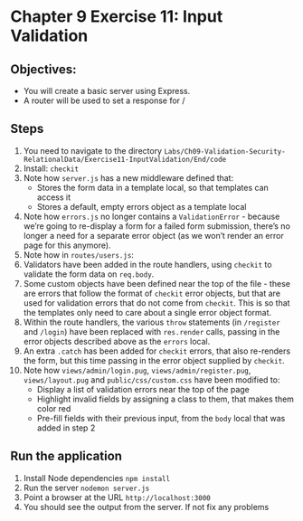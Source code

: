 # Chapter 9 Exercise 11: Input Validation
## Objectives:
* You will create a basic server using Express.
* A router will be used to set a response for / 
## Steps
1. You need to navigate to the directory `Labs/Ch09-Validation-Security-RelationalData/Exercise11-InputValidation/End/code`
1. Install: `checkit`
1. Note how `server.js` has a new middleware defined that:
    - Stores the form data in a template local, so that templates can access it
    - Stores a default, empty errors object as a template local
1. Note how `errors.js` no longer contains a `ValidationError` - because we’re going to re-display a form for a failed form submission, there’s no longer a need for a separate error object (as we won’t render an error page for this anymore). 
1. Note how in `routes/users.js`:
1. Validators have been added in the route handlers, using `checkit` to validate the form data on `req.body`.
1. Some custom objects have been defined near the top of the file - these are errors that follow the format of `checkit` error objects, but that are used for validation errors that do not come from `checkit`. This is so that the templates only need to care about a single error object format.
1. Within the route handlers, the various `throw` statements (in `/register` and `/login`) have been replaced with `res.render` calls, passing in the error objects described above as the `errors` local.
1. An extra `.catch` has been added for `checkit` errors, that also re-renders the form, but this time passing in the error object supplied by `checkit`.
1. Note how `views/admin/login.pug`, `views/admin/register.pug`, `views/layout.pug` and `public/css/custom.css` have been modified to:
    - Display a list of validation errors near the top of the page
    - Highlight invalid fields by assigning a class to them, that makes them color red
    - Pre-fill fields with their previous input, from the `body` local that was added in step 2
## Run the application
1. Install Node dependencies `npm install`
1. Run the server `nodemon server.js`
1. Point a browser at the URL `http://localhost:3000`
1. You should see the output from the server. If not fix any problems
